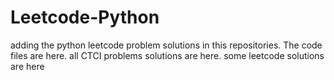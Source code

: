 # Leetcode-Python
adding the python leetcode problem solutions in this repositories. 
The code files are here.
all CTCI problems solutions are here.
some leetcode solutions are here




























































































































































































































































































































































































































































































































































































































































































































































































